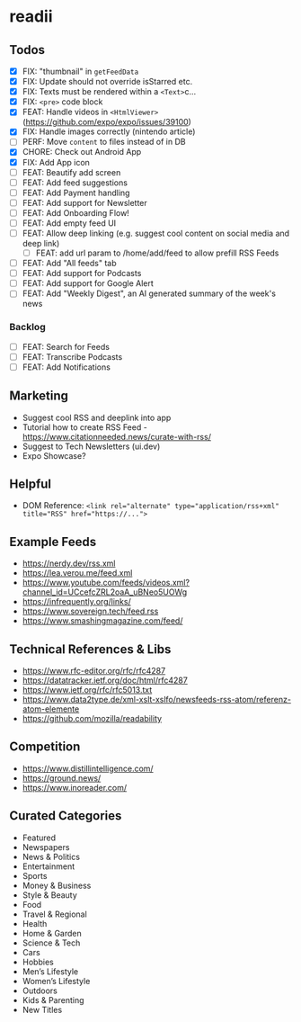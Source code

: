 # readii

## Todos

- [x] FIX: "thumbnail" in `getFeedData`
- [x] FIX: Update should not override isStarred etc.
- [x] FIX: Texts must be rendered within a `<Text>`c…
- [x] FIX: `<pre>` code block
- [x] FEAT: Handle videos in `<HtmlViewer>` (https://github.com/expo/expo/issues/39100)
- [x] FIX: Handle images correctly (nintendo article)
- [ ] PERF: Move `content` to files instead of in DB
- [x] CHORE: Check out Android App
- [x] FIX: Add App icon
- [ ] FEAT: Beautify add screen
- [ ] FEAT: Add feed suggestions
- [ ] FEAT: Add Payment handling
- [ ] FEAT: Add support for Newsletter
- [ ] FEAT: Add Onboarding Flow!
- [ ] FEAT: Add empty feed UI
- [ ] FEAT: Allow deep linking (e.g. suggest cool content on social media and deep link)
  - [ ] FEAT: add url param to /home/add/feed to allow prefill RSS Feeds
- [ ] FEAT: Add "All feeds" tab
- [ ] FEAT: Add support for Podcasts
- [ ] FEAT: Add support for Google Alert
- [ ] FEAT: Add "Weekly Digest", an AI generated summary of the week's news

### Backlog

- [ ] FEAT: Search for Feeds
- [ ] FEAT: Transcribe Podcasts
- [ ] FEAT: Add Notifications

## Marketing

- Suggest cool RSS and deeplink into app
- Tutorial how to create RSS Feed - https://www.citationneeded.news/curate-with-rss/
- Suggest to Tech Newsletters (ui.dev)
- Expo Showcase?

## Helpful

- DOM Reference: `<link rel="alternate" type="application/rss+xml" title="RSS" href="https://...">`

## Example Feeds

- https://nerdy.dev/rss.xml
- https://lea.verou.me/feed.xml
- https://www.youtube.com/feeds/videos.xml?channel_id=UCcefcZRL2oaA_uBNeo5UOWg
- https://infrequently.org/links/
- https://www.sovereign.tech/feed.rss
- https://www.smashingmagazine.com/feed/

## Technical References & Libs

- https://www.rfc-editor.org/rfc/rfc4287
- https://datatracker.ietf.org/doc/html/rfc4287
- https://www.ietf.org/rfc/rfc5013.txt
- https://www.data2type.de/xml-xslt-xslfo/newsfeeds-rss-atom/referenz-atom-elemente
- https://github.com/mozilla/readability

## Competition

- https://www.distillintelligence.com/
- https://ground.news/
- https://www.inoreader.com/

## Curated Categories

- Featured
- Newspapers
- News & Politics
- Entertainment
- Sports
- Money & Business
- Style & Beauty
- Food
- Travel & Regional
- Health
- Home & Garden
- Science & Tech
- Cars
- Hobbies
- Men’s Lifestyle
- Women’s Lifestyle
- Outdoors
- Kids & Parenting
- New Titles
